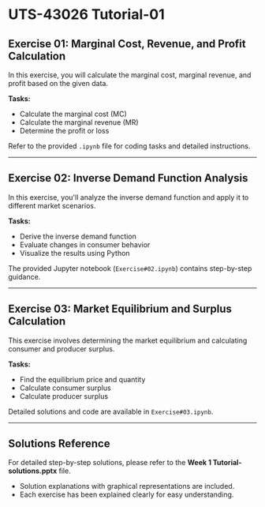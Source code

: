 # UTS-43026 Tutorial-01

## Exercise 01: Marginal Cost, Revenue, and Profit Calculation

In this exercise, you will calculate the marginal cost, marginal revenue, and profit based on the given data.

**Tasks:**
- Calculate the marginal cost (MC)
- Calculate the marginal revenue (MR)
- Determine the profit or loss

Refer to the provided `.ipynb` file for coding tasks and detailed instructions.

---

## Exercise 02: Inverse Demand Function Analysis

In this exercise, you'll analyze the inverse demand function and apply it to different market scenarios.

**Tasks:**
- Derive the inverse demand function
- Evaluate changes in consumer behavior
- Visualize the results using Python

The provided Jupyter notebook (`Exercise#02.ipynb`) contains step-by-step guidance.

---

## Exercise 03: Market Equilibrium and Surplus Calculation

This exercise involves determining the market equilibrium and calculating consumer and producer surplus.

**Tasks:**
- Find the equilibrium price and quantity
- Calculate consumer surplus
- Calculate producer surplus

Detailed solutions and code are available in `Exercise#03.ipynb`.

---

## Solutions Reference

For detailed step-by-step solutions, please refer to the **Week 1 Tutorial-solutions.pptx** file.

- Solution explanations with graphical representations are included.
- Each exercise has been explained clearly for easy understanding.
